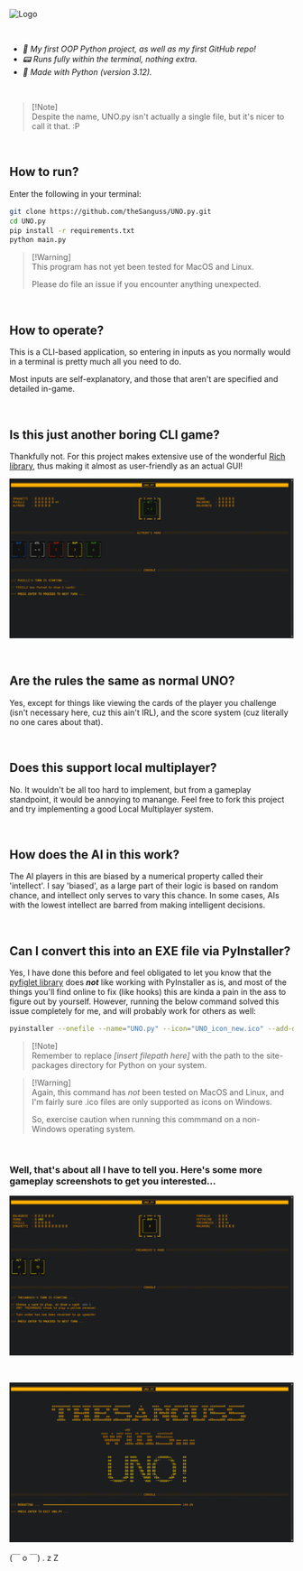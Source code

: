 ![Logo](/UNO_icon_new.ico)

<br>

<i>
<ul>
<li>🚀 My first OOP Python project, as well as my first GitHub repo!
<li>📟 Runs fully within the terminal, nothing extra.
<li>🐍 Made with Python (version 3.12).
</ul>
</i>

<br>

> [!Note]\
> Despite the name, UNO.py isn't actually a single file, but it's nicer to call it that. :P

<br>

## How to run?

Enter the following in your terminal:

```bash
git clone https://github.com/theSanguss/UNO.py.git
cd UNO.py
pip install -r requirements.txt
python main.py
```

> [!Warning]\
> This program has not yet been tested for MacOS and Linux.
>
> Please do file an issue if you encounter anything unexpected.

<br>

## How to operate?

This is a CLI-based application, so entering in inputs as you normally would in a terminal is pretty much all you need to do.

Most inputs are self-explanatory, and those that aren't are specified and detailed in-game.

<br>

## Is this just another boring CLI game?

Thankfully not. For this project makes extensive use of the wonderful [Rich library](https://github.com/Textualize/rich/), thus making it almost as user-friendly as an actual GUI!

![UI rich in Rich formatting](/Gameplay%20Images/variety_of_cards_in_hand.png)

<br>

## Are the rules the same as normal UNO?

Yes, except for things like viewing the cards of the player you challenge (isn't necessary here, cuz this ain't IRL), and the score system (cuz literally no one cares about that).

<br>

## Does this support local multiplayer?

No. It wouldn't be all too hard to implement, but from a gameplay standpoint, it would be annoying to manange. Feel free to fork this project and try implementing a good Local Multiplayer system.

<br>

## How does the AI in this work?

The AI players in this are biased by a numerical property called their 'intellect'. I say 'biased', as a large part of their logic is based on random chance, and intellect only serves to vary this chance. In some cases, AIs with the lowest intellect are barred from making intelligent decisions.

<br>

## Can I convert this into an EXE file via PyInstaller?

Yes, I have done this before and feel obligated to let you know that the [pyfiglet library](https://github.com/pwaller/pyfiglet/) does **_not_** like working with PyInstaller as is, and most of the things you'll find online to fix (like hooks) this are kinda a pain in the ass to figure out by yourself. However, running the below command solved this issue completely for me, and will probably work for others as well:

```bash
pyinstaller --onefile --name="UNO.py" --icon="UNO_icon_new.ico" --add-data "[insert filepath here]\site-packages\pyfiglet\fonts;.\pyfiglet\fonts" main.py
```

> [!Note]\
> Remember to replace _[insert filepath here]_ with the path to the site-packages directory for Python on your system.

> [!Warning]\
> Again, this command has _not_ been tested on MacOS and Linux, and I'm fairly sure .ico files are only supported as icons on Windows.
>
> So, exercise caution when running this commmand on a non-Windows operating system.

<br>

### Well, that's about all I have to tell you. Here's some more gameplay screenshots to get you interested...

![UNO! declared & turn order reversed](/Gameplay%20Images/declared_uno_and%20reversed_turn_order.png)

<br>

![Victory Screen](/Gameplay%20Images/lesgo_i_win.png)

(￣ o ￣) . z Z
